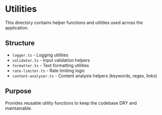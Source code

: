 # Utilities

This directory contains helper functions and utilities used across the application.

## Structure

- `logger.ts` - Logging utilities
- `validator.ts` - Input validation helpers
- `formatter.ts` - Text formatting utilities
- `rate-limiter.ts` - Rate limiting logic
- `content-analyzer.ts` - Content analysis helpers (keywords, regex, links)

## Purpose

Provides reusable utility functions to keep the codebase DRY and maintainable.
